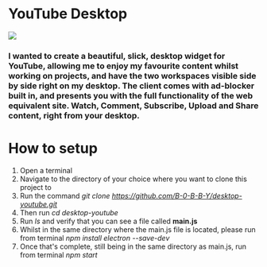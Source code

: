# YouTube Desktop

<img src="https://ibb.co/h0gjxn">

<h3> I wanted to create a beautiful, slick, desktop widget for YouTube, allowing me to enjoy my favourite content whilst working on projects, and have the two workspaces visible side by side right on my desktop. The client comes with ad-blocker built in, and presents you with the full functionality of the web equivalent site. Watch, Comment, Subscribe, Upload and Share content, right from your desktop. </h3> 


# How to setup

1) Open a terminal
2) Navigate to the directory of your choice where you want to clone this project to
3) Run the command *git clone https://github.com/B-0-B-B-Y/desktop-youtube.git*
4) Then run *cd desktop-youtube*
5) Run *ls* and verify that you can see a file called **main.js**
2) Whilst in the same directory where the main.js file is located, please run from terminal *npm install electron --save-dev*
3) Once that's complete, still being in the same directory as main.js, run from terminal *npm start*
